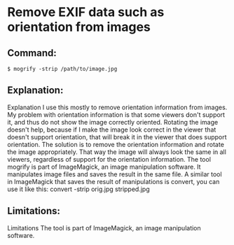 # Remove EXIF data such as orientation from images

## Command:
```
$ mogrify -strip /path/to/image.jpg
```

## Explanation:
Explanation
I use this mostly to remove orientation information from images. My problem with orientation information is that some viewers don't support it, and thus do not show the image correctly oriented. Rotating the image doesn't help, because if I make the image look correct in the viewer that doesn't support orientation, that will break it in the viewer that does support orientation. The solution is to remove the orientation information and rotate the image appropriately. That way the image will always look the same in all viewers, regardless of support for the orientation information.
The tool mogrify is part of ImageMagick, an image manipulation software. It manipulates image files and saves the result in the same file. A similar tool in ImageMagick that saves the result of manipulations is convert, you can use it like this:
convert -strip orig.jpg stripped.jpg

## Limitations:
Limitations
The tool is part of ImageMagick, an image manipulation software.

